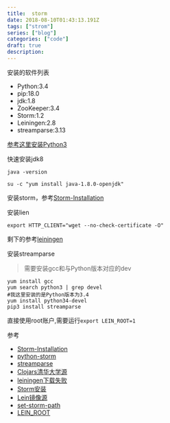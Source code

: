 ```yaml
---
title:  storm
date: 2018-08-10T01:43:13.191Z
tags: ["strom"]
series: ["blog"]
categories: ["code"]
draft: true
description:
---
```


安装的软件列表
- Python:3.4
- pip:18.0
- jdk:1.8
- ZooKeeper:3.4
- Storm:1.2
- Leiningen:2.8
- streamparse:3.13


[参考这里安装Python3](https://github.com/smile365/blog/blob/master/python3.md)


快速安装jdk8
```shell
java -version

su -c "yum install java-1.8.0-openjdk"
```

安装storm，参考[Storm-Installation](https://www.tutorialspoint.com/apache_storm/apache_storm_installation.htm)

安装lien
```
export HTTP_CLIENT="wget --no-check-certificate -O"
```
剩下的参考[leiningen](https://leiningen.org/#install)

安装streamparse
>需要安装gcc和与Python版本对应的dev

```shell
yum install gcc
yum search python3 | grep devel
#我这里安装的是Python版本为3.4
yum install python34-devel
pip3 install streamparse
```

直接使用root账户,需要运行`export LEIN_ROOT=1`


参考
- [Storm-Installation](https://www.tutorialspoint.com/apache_storm/apache_storm_installation.htm)
- [python-storm](https://www.jianshu.com/p/f0c0e53cb7f1)
- [streamparse](http://streamparse.readthedocs.io/en/stable/quickstart.html)
- [Clojars清华大学源](https://my.oschina.net/u/1772293/blog/1813609)
- [leiningen下载失败](https://blog.csdn.net/tonylee0329/article/details/40393059)
- [Storm安装](https://www.codetd.com/article/755024)
- [Lein镜像源](https://www.smitechow.com/2018/02/lein-maven-clojars.html)
- [set-storm-path](https://stackoverflow.com/questions/20793737/how-can-i-add-storm-in-my-path)
- [LEIN_ROOT](https://blog.csdn.net/jiangjingxuan/article/details/54729039)